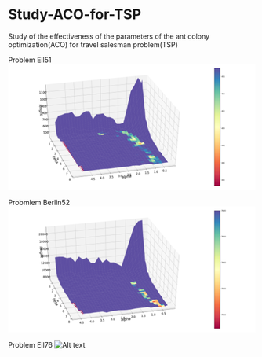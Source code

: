# Study-ACO-for-TSP
Study of the effectiveness of the parameters of the ant colony optimization(ACO) for travel salesman problem(TSP)

Problem Eil51
![Alt text](https://github.com/AiGaf1/Study-ACO-for-TSP/blob/master/Research/Eil51.png)

Probmlem Berlin52
![Alt text](https://github.com/AiGaf1/Study-ACO-for-TSP/blob/master/Research/berlin52.png)

Problem Eil76
![Alt text](https://github.com/AiGaf1/Study-ACO-for-TSP/blob/master/Research/eil76.png)


